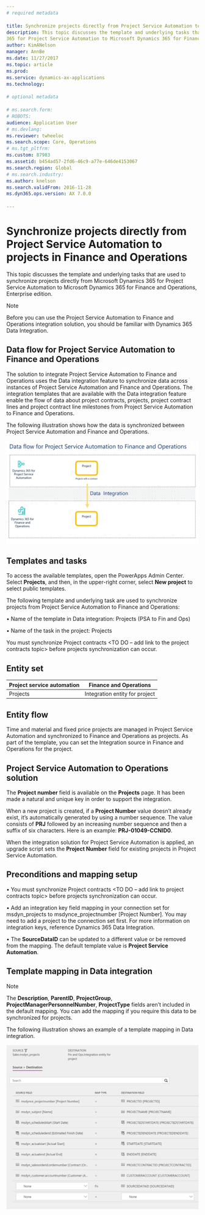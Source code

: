 ```yaml
---
# required metadata

title: Synchronize projects directly from Project Service Automation to projects  in Finance and Operations
description: This topic discusses the template and underlying tasks that are used to synchronize projects directly from Microsoft Dynamics 
365 for Project Service Automation to Microsoft Dynamics 365 for Finance and Operations, Enterprise edition.
author: KimANelson
manager: AnnBe
ms.date: 11/27/2017
ms.topic: article
ms.prod: 
ms.service: dynamics-ax-applications
ms.technology: 

# optional metadata

# ms.search.form: 
# ROBOTS: 
audience: Application User
# ms.devlang: 
ms.reviewer: twheeloc
ms.search.scope: Core, Operations
# ms.tgt_pltfrm: 
ms.custom: 87983
ms.assetid: b454ad57-2fd6-46c9-a77e-646de4153067
ms.search.region: Global
# ms.search.industry: 
ms.author: knelson
ms.search.validFrom: 2016-11-28
ms.dyn365.ops.version: AX 7.0.0

---
```

# Synchronize projects directly from Project Service Automation to projects in Finance and Operations

This topic discusses the template and underlying tasks that are used to synchronize projects directly from Microsoft Dynamics 365 for 
Project Service Automation to Microsoft Dynamics 365 for Finance and Operations, Enterprise edition.

> [!NOTE] 
> Before you can use the Project Service Automation to Finance and Operations integration solution, you should be familiar with 
Dynamics 365 Data Integration.

## Data flow for Project Service Automation to Finance and Operations
The solution to integrate Project Service Automation to Finance and Operations uses the Data integration feature to synchronize 
data across instances of Project Service Automation and Finance and Operations. The integration templates that are available with the
Data integration feature enable the flow of data about project contracts, projects, project contract lines and project contract line 
milestones from Project Service Automation to Finance and Operations. 

The following illustration shows how the data is synchronized between Project Service Automation and Finance and Operations.

[![Data flow for Project service automation](./media/ProjectFlow.JPG)](./media/ProjectFlow.JPG) 

## Templates and tasks
To access the available templates, open the PowerApps Admin Center. 
Select **Projects**, and then, in the upper-right corner, select **New project** to select public templates.

The following template and underlying task are used to synchronize projects from Project Service Automation to Finance and 
Operations:

•	Name of the template in Data integration: Projects (PSA to Fin and Ops)

•	Name of the task in the project: Projects 

You must synchronize Project contracts <TO DO – add link to the project contracts topic> before projects synchronization can occur.

## Entity set

| Project service automation  | Finance and Operations      |
|-------------------------|--------------------------------|
| Projects                  | Integration entity for project |


## Entity flow

Time and material and fixed price projects are managed in Project Service Automation and synchronized to Finance and Operations as 
projects. As part of the template, you can set the Integration source in Finance and Operations for the project.

## Project Service Automation to Operations solution

The **Project number** field is available on the **Projects** page. It has been made a natural and unique key in order 
to support the integration.

When a new project is created, if a **Project Number** value doesn’t already exist, it’s automatically generated by using a number sequence. The value consists of **PRJ** followed by an increasing number sequence and then a suffix of six characters. Here is an example: **PRJ-01049-CCNID0**.

When the integration solution for Project Service Automation <TO DO: link the top level document link where we will be adding the 
instructions for applying the PSA solution> is applied, an upgrade script sets the **Project Number** field for existing projects in Project Service Automation.

## Preconditions and mapping setup

•	You must synchronize Project contracts <TO DO – add link to project contracts topic> before projects synchronization can occur.

•	Add an integration key field mapping in your connection set for msdyn_projects to msdynce_projectnumber [Project Number]. You may need
to add a project to the connection set first. For more information on integration keys, reference Dynamics 365 Data Integration.

•	The **SourceDataID** can be updated to a different value or be removed from the mapping. The default template value is **Project Service 
Automation**.

## Template mapping in Data integration

> [!NOTE] 
> The **Description**, **ParentID**, **ProjectGroup**, **ProjectManagerPersonnelNumber**, **ProjectType** fields aren’t included in the 
default mapping. You can add the mapping if you require this data to be synchronized for projects.

The following illustration shows an example of a template mapping in Data integration.

[![Template mapping for project](./media/ProjectTemplateMapping.JPG)](./media/ProjectTemplateMapping.JPG) 
